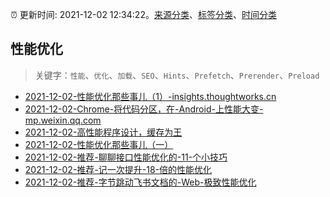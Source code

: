 :alarm_clock: 更新时间: 2021-12-02 12:34:22。[来源分类](../README.md)、[标签分类](../TAGS.md)、[时间分类](../TIMELINE.md)

## 性能优化


> 关键字：`性能`、`优化`、`加载`、`SEO`、`Hints`、`Prefetch`、`Prerender`、`Preload`



- [2021-12-02-性能优化那些事儿（1）-insights.thoughtworks.cn](https://blogread.cn/news/go.php?idItem=14827&url=https%3A%2F%2Finsights.thoughtworks.cn%2Fperformance-turning-practice-1%2F%3Fcomefrom%3Dhttps%253A%252F%252Fblogread.cn%252Fnews%252F) 
- [2021-12-02-Chrome-将代码分区，在-Android-上性能大变-mp.weixin.qq.com](https://blogread.cn/news/go.php?idItem=14825&url=https%3A%2F%2Fmp.weixin.qq.com%2Fs%2Fge-vX2dMn3N4Pmcnz8mjTQ%3Fcomefrom%3Dhttps%253A%252F%252Fblogread.cn%252Fnews%252F) 
- [2021-12-02-高性能程序设计，缓存为王](https://toutiao.io/k/a9j7y4a) 
- [2021-12-02-性能优化那些事儿（一）](https://toutiao.io/k/vosdheh) 
- [2021-12-02-推荐-聊聊接口性能优化的-11-个小技巧](https://toutiao.io/k/4i9d6w2) 
- [2021-12-02-推荐-记一次提升-18-倍的性能优化](https://toutiao.io/k/4m3cbld) 
- [2021-12-02-推荐-字节跳动飞书文档的-Web-极致性能优化](https://toutiao.io/k/v1nqbu5) 